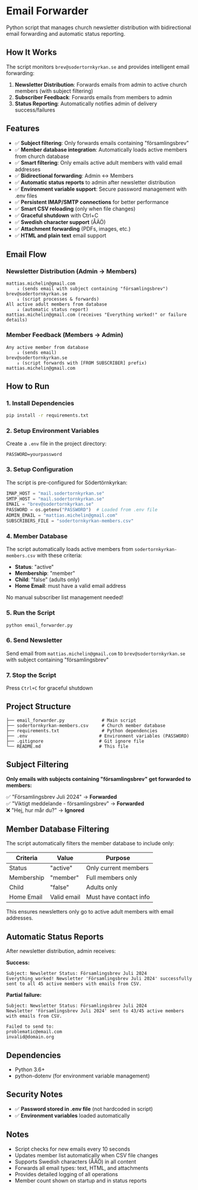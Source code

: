 # Email Forwarder

Python script that manages church newsletter distribution with bidirectional email forwarding and automatic status reporting.

## How It Works

The script monitors `brev@sodertornkyrkan.se` and provides intelligent email forwarding:

1. **Newsletter Distribution**: Forwards emails from admin to active church members (with subject filtering)
2. **Subscriber Feedback**: Forwards emails from members to admin  
3. **Status Reporting**: Automatically notifies admin of delivery success/failures

## Features

- ✅ **Subject filtering**: Only forwards emails containing "församlingsbrev"
- ✅ **Member database integration**: Automatically loads active members from church database
- ✅ **Smart filtering**: Only emails active adult members with valid email addresses
- ✅ **Bidirectional forwarding**: Admin ↔ Members
- ✅ **Automatic status reports** to admin after newsletter distribution
- ✅ **Environment variable support**: Secure password management with .env files
- ✅ **Persistent IMAP/SMTP connections** for better performance
- ✅ **Smart CSV reloading** (only when file changes)
- ✅ **Graceful shutdown** with Ctrl+C
- ✅ **Swedish character support** (ÅÄÖ)
- ✅ **Attachment forwarding** (PDFs, images, etc.)
- ✅ **HTML and plain text** email support

## Email Flow

### Newsletter Distribution (Admin → Members)
```
mattias.michelin@gmail.com
    ↓ (sends email with subject containing "församlingsbrev")
brev@sodertornkyrkan.se 
    ↓ (script processes & forwards)
All active adult members from database
    ↓ (automatic status report)
mattias.michelin@gmail.com (receives "Everything worked!" or failure details)
```

### Member Feedback (Members → Admin)  
```
Any active member from database
    ↓ (sends email)
brev@sodertornkyrkan.se
    ↓ (script forwards with [FROM SUBSCRIBER] prefix)
mattias.michelin@gmail.com
```

## How to Run

### 1. Install Dependencies
```bash
pip install -r requirements.txt
```

### 2. Setup Environment Variables
Create a `.env` file in the project directory:
```env
PASSWORD=yourpassword
```

### 3. Setup Configuration
The script is pre-configured for Södertörnkyrkan:
```python
IMAP_HOST = "mail.sodertornkyrkan.se"
SMTP_HOST = "mail.sodertornkyrkan.se"  
EMAIL = "brev@sodertornkyrkan.se"
PASSWORD = os.getenv("PASSWORD")  # Loaded from .env file
ADMIN_EMAIL = "mattias.michelin@gmail.com"
SUBSCRIBERS_FILE = "sodertornkyrkan-members.csv"
```

### 4. Member Database
The script automatically loads active members from `sodertornkyrkan-members.csv` with these criteria:
- **Status**: "active"
- **Membership**: "member" 
- **Child**: "false" (adults only)
- **Home Email**: must have a valid email address

No manual subscriber list management needed!

### 5. Run the Script
```bash
python email_forwarder.py
```

### 6. Send Newsletter
Send email from `mattias.michelin@gmail.com` to `brev@sodertornkyrkan.se` with subject containing "församlingsbrev"

### 7. Stop the Script
Press `Ctrl+C` for graceful shutdown

## Project Structure
```
├── email_forwarder.py              # Main script
├── sodertornkyrkan-members.csv     # Church member database
├── requirements.txt                # Python dependencies
├── .env                           # Environment variables (PASSWORD)
├── .gitignore                     # Git ignore file
└── README.md                      # This file
```

## Subject Filtering

**Only emails with subjects containing "församlingsbrev" get forwarded to members:**

✅ "Församlingsbrev Juli 2024" → **Forwarded**  
✅ "Viktigt meddelande - församlingsbrev" → **Forwarded**  
❌ "Hej, hur mår du?" → **Ignored**  

## Member Database Filtering

The script automatically filters the member database to include only:

| Criteria | Value | Purpose |
|----------|--------|---------|
| Status | "active" | Only current members |
| Membership | "member" | Full members only |
| Child | "false" | Adults only |
| Home Email | Valid email | Must have contact info |

This ensures newsletters only go to active adult members with email addresses.

## Automatic Status Reports

After newsletter distribution, admin receives:

**Success:**
```
Subject: Newsletter Status: Församlingsbrev Juli 2024
Everything worked! Newsletter 'Församlingsbrev Juli 2024' successfully sent to all 45 active members with emails from CSV.
```

**Partial failure:**
```
Subject: Newsletter Status: Församlingsbrev Juli 2024  
Newsletter 'Församlingsbrev Juli 2024' sent to 43/45 active members with emails from CSV.

Failed to send to:
problematic@email.com
invalid@domain.org
```

## Dependencies
- Python 3.6+
- python-dotenv (for environment variable management)

## Security Notes
- ✅ **Password stored in .env file** (not hardcoded in script)
- ✅ **Environment variables** loaded automatically

## Notes
- Script checks for new emails every 10 seconds
- Updates member list automatically when CSV file changes
- Supports Swedish characters (ÅÄÖ) in all content
- Forwards all email types: text, HTML, and attachments
- Provides detailed logging of all operations
- Member count shown on startup and in status reports 